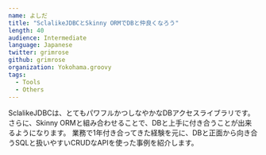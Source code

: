 ```yaml
---
name: よしだ
title: "SclalikeJDBCとSkinny ORMでDBと仲良くなろう"
length: 40
audience: Intermediate
language: Japanese
twitter: grimrose
github: grimrose
organization: Yokohama.groovy
tags:
  - Tools
  - Others
---
```

SclalikeJDBCは、とてもパワフルかつしなやかなDBアクセスライブラリです。
さらに、Skinny ORMと組み合わせることで、DBと上手に付き合うことが出来るようになります。
業務で1年付き合ってきた経験を元に、DBと正面から向き合うSQLと扱いやすいCRUDなAPIを使った事例を紹介します。